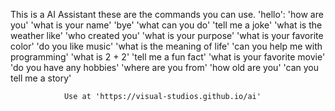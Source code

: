 This is a AI Assistant these are the commands you can use.  'hello':
                'how are you'
                'what is your name'
                'bye'
                'what can you do'
                'tell me a joke'
                'what is the weather like'
                'who created you'
                'what is your purpose'
                'what is your favorite color'
                'do you like music'
                'what is the meaning of life'
                'can you help me with programming'
                'what is 2 + 2'
                'tell me a fun fact'
                'what is your favorite movie'
                'do you have any hobbies'
                'where are you from'
                'how old are you'
                'can you tell me a story'

                Use at 'https://visual-studios.github.io/ai'
            